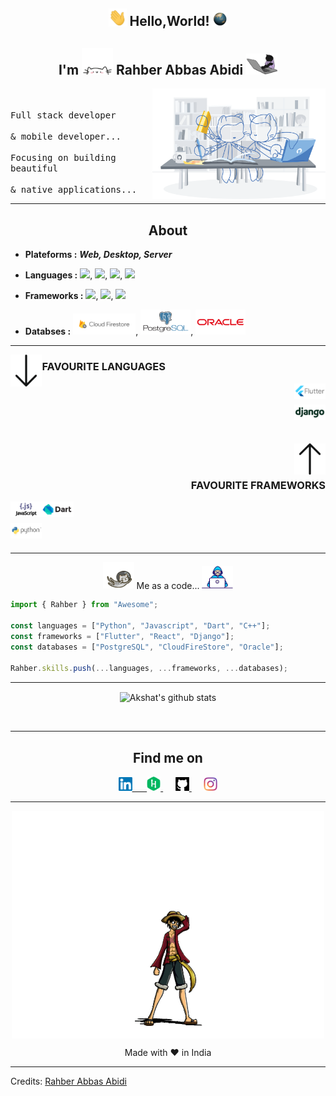 <h2 align="center">
  <img alt="Hello" src="https://raw.githubusercontent.com/dev-akshat/archive/main/images/gifs/others/Hi.gif" width="29px"> 
  Hello,World!
  <img alt="Earth" src="https://raw.githubusercontent.com/dev-akshat/archive/main/images/gifs/others/earth.gif" width="24px"/>
</h2>

<h2 align="center">
    I'm
    <img alt="popup_cat" src="https://raw.githubusercontent.com/dev-akshat/archive/main/images/gifs/others/giphy.webp" width="50">
    Rahber Abbas Abidi
    <img alt="dev_cat" src="https://raw.githubusercontent.com/dev-akshat/archive/main/images/gifs/others/dev_cat.gif" width="50"> 
</h2>

<img width="55%" align="right" alt="Bootcamp" src="https://raw.githubusercontent.com/dev-akshat/archive/main/images/svgs/full/workbench.svg"/>

<p align="left">
  <samp>
    <br><br>
    Full stack developer
    <br><br>
     & mobile developer...
    <br><br>
    Focusing on building beautiful
    <br><br> 
    & native applications...
  </samp>
</p>

<hr/>

<h2 align="center">About</h2>

- **Plateforms :** **_Web, Desktop, Server_**
- **Languages :** <img src="https://img.shields.io/badge/python%20-%2314354C.svg?&style=for-the-badge&logo=python&logoColor=white"/>,  <img src="https://img.shields.io/badge/javascript%20-%23323330.svg?&style=for-the-badge&logo=javascript&logoColor=%23F7DF1E"/>, <img src="https://img.shields.io/badge/dart-%230175C2.svg?&style=for-the-badge&logo=dart&logoColor=white"/>, <img src="https://img.shields.io/badge/c++%20-%2300599C.svg?&style=for-the-badge&logo=c%2B%2B&ogoColor=white"/>

- **Frameworks :** <img src="https://img.shields.io/badge/Flutter%20-%2302569B.svg?&style=for-the-badge&logo=Flutter&logoColor=white" />, <img src="https://img.shields.io/badge/django%20-%23092E20.svg?&style=for-the-badge&logo=django&logoColor=white"/>, <img src="https://img.shields.io/badge/react%20-%2320232a.svg?&style=for-the-badge&logo=react&logoColor=%2361DAFB"/>

- **Databses :** <img src="https://raw.githubusercontent.com/dev-akshat/archive/main/images/svgs/database/cloud_firestore.svg" width=100/>, <img src="https://raw.githubusercontent.com/dev-akshat/archive/main/images/svgs/database/postgresql.svg" width=80/>, <img src="https://raw.githubusercontent.com/dev-akshat/archive/main/images/svgs/database/oracle.svg" width=80/>

<!-- - **Hobbies :** **_Manga📜Reading_,<img src="https://raw.githubusercontent.com/dev-akshat/archive/main/images/svgs/mini/xbox.svg" width=60/>** **_, Watching👀Anime_** -->

<hr/>

<p align="left" >
<img  align="left" alt="ArrowDownward" width="10%" src="https://raw.githubusercontent.com/dev-akshat/archive/main/images/svgs/symbols/arrow_downward.svg"/><h3 align="left">FAVOURITE LANGUAGES</h3>
  <img width="10%" alt="Flutter" align="right" src="https://raw.githubusercontent.com/dev-akshat/archive/main/images/svgs/frameworks/flutterio.svg"/>
  <br />
  <br />
  <img width="10%" alt="Django" align="right" src="https://raw.githubusercontent.com/dev-akshat/archive/main/images/svgs/frameworks/djangoproject.svg"/>
</p>
<br/>
<br/>
<p  align="right" >
  <img  align="right" alt="ArrowUpward" width="10%" src="https://raw.githubusercontent.com/dev-akshat/archive/main/images/svgs/symbols/arrow_upward.svg"/>
  <br/>
  <br/>
  <h3 align="right">FAVOURITE FRAMEWORKS</h3>
  <img  align="left" alt="JavaScript" width="10%" src="https://raw.githubusercontent.com/dev-akshat/archive/main/images/svgs/languages/javascript.svg"/>
  <img align="left" alt="Dart" width="10%" src="https://raw.githubusercontent.com/dev-akshat/archive/main/images/svgs/languages/dartlang.svg"/>
  <br />
  <br />
  <img  align="left" alt="Python" width="10%" src="https://raw.githubusercontent.com/dev-akshat/archive/main/images/svgs/languages/python.svg"/>
  <br />
  <br />
</p>

<hr/>

<p align="center">
  <img src="https://raw.githubusercontent.com/dev-akshat/archive/main/images/gifs/others/astro_cat.webp" width="50">
  Me as a code... 
  <img src="https://raw.githubusercontent.com/dev-akshat/archive/main/images/gifs/others/dev_boy.gif" width="50">
</p>

```javascript
import { Rahber } from "Awesome";

const languages = ["Python", "Javascript", "Dart", "C++"];
const frameworks = ["Flutter", "React", "Django"];
const databases = ["PostgreSQL", "CloudFireStore", "Oracle"];

Rahber.skills.push(...languages, ...frameworks, ...databases);
```

<hr/>

<!-- <p align="center">
  <a href="https://github.com/dev-akshat/state-of-matter">
    <img align="center" alt="StateOfMatter" src="https://github-readme-stats.vercel.app/api/pin/?username=dev-akshat&repo=state-of-matter" />
  </a>
  <a href="https://github.com/dev-akshat/HackerNews">
    <img align="center" alt="HackerNews" src="https://github-readme-stats.vercel.app/api/pin/?username=dev-akshat&repo=HackerNews" />
  </a>
</p>

<hr/> -->

<p align="center">
  <img align="center" alt="Akshat's github stats" src="https://github-readme-stats-anuraghazra1.vercel.app/api?username=rahberabbas&show_icons=true&include_all_commits=true&bg_color=30,434343,000000&title_color=fe428e&text_color=f1f1eb"  />
<!--   <img align="center" alt="Akshat's github stats" src="https://github-readme-stats.anuraghazra1.vercel.app/api/top-langs/?username=dev-akshat&layout=compact&langs_count=10&hide=html,css&bg_color=30,000000,434343&title_color=fe428e&text_color=f1f1eb" /> -->
</p>

<br/>

<!-- <p align="center"> 
  <samp>
    Profile Views Count
  </samp>
</p>

<p align="center"> 
  <img src="https://profile-counter.glitch.me/dev-akshat/count.svg" alt="dev-akshat profile views" /> 
</p> -->

<hr/>

<h2 align="center">Find me on</h2>

<p align="center">

  <a href="https://www.linkedin.com/in/rahber-abbas-abidi-89a216193/">
    <img  alt="Linkedin" width="22px" src="https://raw.githubusercontent.com/dev-akshat/archive/main/images/svgs/social_media/linkedin.svg"/>
  &nbsp&nbsp&nbsp&nbsp
  <a href="https://www.hackerrank.com/amaanabidi1234">
    <img  alt="HackerRank" width="22px" src="https://raw.githubusercontent.com/dev-akshat/archive/main/images/svgs/social_media/hacker_rank.svg"/>
  </a>
  &nbsp&nbsp&nbsp&nbsp
  <a href="https://github.com/rahberabbas">
    <img alt="GitHub" width="22px" src="https://raw.githubusercontent.com/dev-akshat/archive/main/images/svgs/social_media/github.svg"/>
  </a>
  &nbsp&nbsp&nbsp&nbsp
  <a href="https://www.instagram.com/rahber.fitness/">
    <img  alt="Instagram" width="22px" src="https://raw.githubusercontent.com/dev-akshat/archive/main/images/svgs/social_media/instagram.svg"/>
  </a>
  

</p>

<hr/>

<p align="center">
  <img align="center" alt="OnePiece_Luffy" src="https://raw.githubusercontent.com/dev-akshat/archive/main/images/gifs/anime/luffy.gif"/>
</p>

<p align="center">
  Made with ❤️ in India
</p>

-----
Credits: [Rahber Abbas Abidi](https://github.com/rahberabbas)

